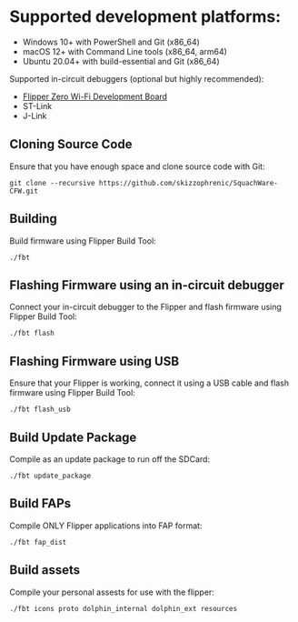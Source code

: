 # Supported development platforms:
- Windows 10+ with PowerShell and Git (x86_64)
- macOS 12+ with Command Line tools (x86_64, arm64)
- Ubuntu 20.04+ with build-essential and Git (x86_64)

Supported in-circuit debuggers (optional but highly recommended):

- [Flipper Zero Wi-Fi Development Board](https://shop.flipperzero.one/products/wifi-devboard)
- ST-Link
- J-Link

## Cloning Source Code

Ensure that you have enough space and clone source code with Git:

```shell
git clone --recursive https://github.com/skizzophrenic/SquachWare-CFW.git
```

## Building

Build firmware using Flipper Build Tool:

```shell
./fbt
```

## Flashing Firmware using an in-circuit debugger

Connect your in-circuit debugger to the Flipper and flash firmware using Flipper Build Tool:

```shell
./fbt flash
```

## Flashing Firmware using USB

Ensure that your Flipper is working, connect it using a USB cable and flash firmware using Flipper Build Tool:

```shell
./fbt flash_usb
```

## Build Update Package

Compile as an update package to run off the SDCard:

```shell
./fbt update_package
```

## Build FAPs 

Compile ONLY Flipper applications into FAP format:

```shell
./fbt fap_dist
```

## Build assets

Compile your personal assests for use with the flipper:

```shell
./fbt icons proto dolphin_internal dolphin_ext resources
```